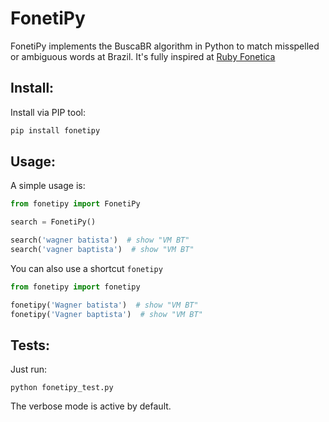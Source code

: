 # FonetiPy


FonetiPy implements the BuscaBR algorithm in Python to match misspelled or ambiguous words at Brazil. It's fully inspired at [Ruby Fonetica](https://github.com/sobrinho/fonetica)

## Install:

Install via PIP tool:

```python
pip install fonetipy
```

## Usage:

A simple usage is:

```python
from fonetipy import FonetiPy

search = FonetiPy()

search('wagner batista')  # show "VM BT"
search('vagner baptista')  # show "VM BT"
```

You can also use a shortcut `fonetipy`

```python
from fonetipy import fonetipy

fonetipy('Wagner batista')  # show "VM BT"
fonetipy('Vagner baptista')  # show "VM BT"
```

## Tests:

Just run:

```python fonetipy_test.py```

The verbose mode is active by default.

